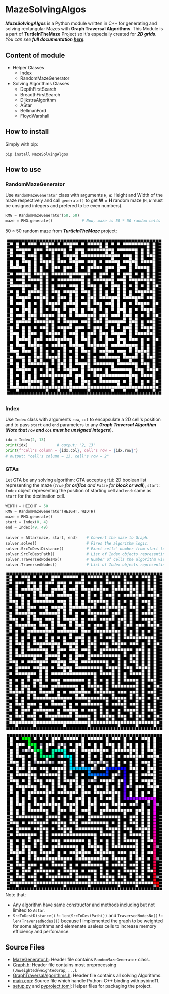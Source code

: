 # MazeSolvingAlgos
***MazeSolvingAlgos*** is a Python module written in C++ for generating and solving rectangular Mazes with **Graph Traversal Algorithms**. This Module is a part of **TurtleInTheMaze** Project so it's especially created for ***2D grids***. *You can see **full documentation [here](https://github.com/MahmoudHussienMohamed/MazeSolvingAlgos/wiki/Documentation)***.
## Content of module
* Helper Classes
    * Index 
    * RandomMazeGenerator 
* Solving Algorithms Classes
    - DepthFirstSearch
    - BreadthFirstSearch
    - DijkstraAlgorithm
    - AStar
    - BellmanFord
    - FloydWarshall

## How to install
Simply with pip:

`pip install MazeSolvingAlgos`
## How to use
### RandomMazeGenerator
Use `RandomMazeGenerator` class with arguments `H`, `W`: Height and Width of the maze respectively and call `generate()` to get **W** × **H** random maze (`H`, `W` must be unsigned integers and prefered to be even numbers).
``` Python
RMG = RandomMazeGenerator(50, 50) 
maze = RMG.generate()             # Now, maze is 50 * 50 random cells 
```
50 × 50 random maze from ***TurtleInTheMaze*** project:

![sample output](Imgs/rand50by50maze.png)

### Index
Use `Index` class with arguments `row`, `col` to encapsulate a 2D cell's position and to pass `start` and `end` parameters to any ***Graph Traversal Algorithm*** (***Note that `row` and `col` must be unsigned integers***).

``` Python
idx = Index(2, 13) 
print(idx)             # output: "2, 13" 
print(f"cell's column = {idx.col}, cell's row = {idx.row}")             
# output: "cell's column = 13, cell's row = 2"
```
### GTAs
Let GTA be any solving algorithm; GTA accepts `grid`: 2D boolean list representing the maze (*`True` for **orifice** and `False` for **block or wall***), `start`: `Index` object representing the position of starting cell and `end`: same as `start` for the destination cell.
``` Python
WIDTH = HEIGHT = 50
RMG = RandomMazeGenerator(HEIGHT, WIDTH) 
maze = RMG.generate()
start = Index(0, 4)
end = Index(49, 49)

solver = AStar(maze, start, end)    # Convert the maze to Graph. 
solver.solve()                      # Fires the algorithm logic.
solver.SrcToDestDistance()          # Exact cells' number from start to end cell.
solver.SrcToDestPath()              # List of Index objects representing route. 
solver.TraversedNodesNo()           # Number of cells the algorithm visited (may be > total cells of maze).
solver.TraversedNodes()             # List of Index objects representing unique traversed cells. 
```
![Random 50 * 50 Maze](Imgs/5050Maze.png)
![Previous Maze Solved with A*](Imgs/5050MazeWithAstar.png)
Note that:
* Any algorithm have same constructor and methods including but not limited to `Astar`.
* `SrcToDestDistance()` != `len(SrcToDestPath())` and `TraversedNodesNo()` != `len(TraversedNodes())` because I implemented the graph to be weighted for some algorithms and elemenate useless cells to increase memory efficiency and perfomance.

## Source Files
* [MazeGenerator.h](src/MazeGenerator.h): Header file contains `RandomMazeGenerator` class.
* [Graph.h](src/Graph.h): Header file contains most preprocessing (`Unweighted`/`weightedGrap`, `...`).
* [GraphTraversalAlgorithms.h](src/GraphTraversalAlgorithms.h): Header file contains all solving Algorithms.
* [main.cpp](src/main.cpp): Source file which handle Python–C++ binding with pybind11.
* [setup.py](src/setup.py) and [pyproject.toml](src/pyproject.toml): Helper files for packaging the project.